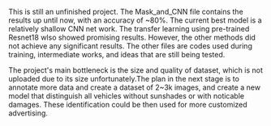 This is still an unfinished project. The Mask_and_CNN file contains the results up until now, with an accuracy of ~80%. The current best model is a relatively shallow CNN net work. The transfer learning using pre-trained Resnet18 wlso showed promising results. However, the other methods did not achieve any significant results. The other files are codes used during training, intermediate works, and ideas that are still being tested.

The project's main bottleneck is the size and quality of dataset, which is not uploaded due to its size unfortunately.The plan in the next stage is to annotate more data and create a dataset of 2~3k images, and create a new model that distinguish all vehicles without sunshades or with noticable damages. These identification could be then used for more customized advertising.

